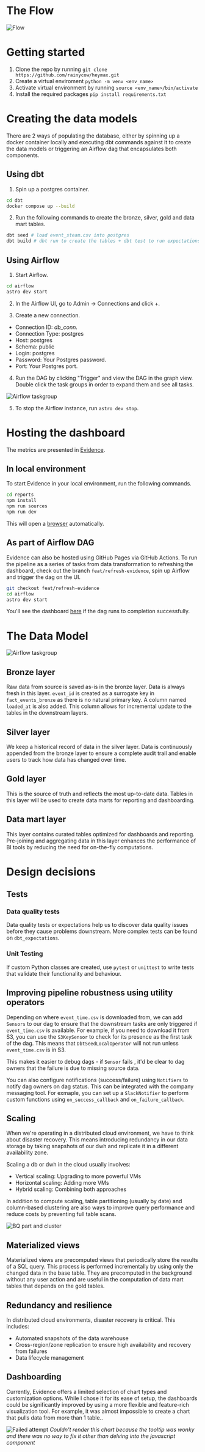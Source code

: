 # The Flow
![Flow](assets/flow.png)


# Getting started
1. Clone the repo by running `git clone https://github.com/rainycow/heymax.git`
2. Create a virtual enviroment `python -m venv <env_name>`
3. Activate virtual environment by running `source <env_name>/bin/activate`
4. Install the required packages `pip install requirements.txt`


# Creating the data models
There are 2 ways of populating the database, either by spinning up a docker container locally and executing dbt commands against it to create the data models or triggering an Airflow dag that encapsulates both components.

## Using dbt

1. Spin up a postgres container.
```bash
cd dbt
docker compose up --build
```
2. Run the following commands to create the bronze, silver, gold and data mart tables.

```bash
dbt seed # load event_steam.csv into postgres
dbt build # dbt run to create the tables + dbt test to run expectations
```


## Using Airflow
1. Start Airflow.
```bash
cd airflow
astro dev start
```

2. In the Airflow UI, go to Admin -> Connections and click +.

3. Create a new connection. 
- Connection ID: *db_conn*.
- Connection Type: postgres
- Host: postgres
- Schema: public
- Login: postgres
- Password: Your Postgres password.
- Port: Your Postgres port.

4. Run the DAG by clicking "Trigger" and view the DAG in the graph view. Double click the task groups in order to expand them and see all tasks.

![Airflow taskgroup](assets/airflow.png)

5. To stop the Airflow instance, run `astro dev stop`.


# Hosting the dashboard
The metrics are presented in [Evidence](https://evidence.dev). 

## In local environment
To start Evidence in your local environment, run the following commands.
```bash
cd reports
npm install
npm run sources
npm run dev
```

This will open a [browser](http://localhost:3000) automatically.


## As part of Airflow DAG
Evidence can also be hosted using GitHub Pages via GitHub Actions.
To run the pipeline as a series of tasks from data transformation to refreshing the dashboard, check out the branch `feat/refresh-evidence`, spin up Airflow and trigger the dag on the UI.

```bash
git checkout feat/refresh-evidence
cd airflow
astro dev start
```

You'll see the dashboard [here](https://rainycow.github.io/heymax/) if the dag runs to completion successfully.


# The Data Model

![Airflow taskgroup](assets/dm.png)

## Bronze layer
Raw data from source is saved as-is in the bronze layer. Data is always fresh in this layer.
`event_id` is created as a surrogate key in `fact_events_bronze` as there is no natural primary key.
A column named `loaded_at` is also added. This column allows for incremental update to the tables in the downstream layers.


## Silver layer
We keep a historical record of data in the silver layer. Data is continuously appended from the bronze layer to ensure a complete audit trail and enable users to track how data has changed over time.


## Gold layer
This is the source of truth and reflects the most up-to-date data. Tables in this layer will be used to create data marts for reporting and dashboarding.


## Data mart layer
This layer contains curated tables optimized for dashboards and reporting. Pre-joining and aggregating data in this layer enhances the performance of BI tools by reducing the need for on-the-fly computations.


# Design decisions

## Tests
### Data quality tests
Data quality tests or expectations help us to discover data quality issues before they cause problems downstream. More complex tests can be found on `dbt_expectations`.


### Unit Testing
If custom Python classes are created, use `pytest` or `unittest` to write tests that validate their functionality and behaviour.


## Improving pipeline robustness using utility operators
Depending on where `event_time.csv` is downloaded from, we can add `Sensors` to our dag to ensure that the downstream tasks are only triggered if `event_time.csv` is available. For example, if you need to download it from S3, you can use the `S3KeySensor` to check for its presence as the first task of the dag. This means that `DbtSeedLocalOperator` will not run unless `event_time.csv` is in S3. 

This makes it easier to debug dags - if `Sensor` fails , it'd be clear to dag owners that the failure is due to missing source data.

You can also configure notifications (success/failure) using `Notifiers` to notify dag owners on dag status. This can be integrated with the company messaging tool. For exmaple, you can set up a `SlackNotifier` to perform custom functions using `on_success_callback` and `on_failure_callback`.


## Scaling
When we're operating in a distributed cloud environment, we have to think about disaster recovery. This means introducing redundancy in our data storage by taking snapshots of our dwh and replicate it in a different availability zone.

Scaling a db or dwh in the cloud usually involves:
- Vertical scaling: Upgrading to more powerful VMs
- Horizontal scaling: Adding more VMs 
- Hybrid scaling: Combining both approaches

In addition to compute scaling, table partitioning (usually by date) and column-based clustering are also ways to improve query performance and reduce costs by preventing full table scans.

![BQ part and cluster](assets/partandcluster.png)


## Materialized views
Materialized views are precomputed views that periodically store the results of a SQL query. This process is performed incrementally by using only the changed data in the base table. They are precomputed in the background without any user action and are useful in the computation of data mart tables that depends on the gold tables. 


## Redundancy and resilience
In distributed cloud environments, disaster recovery is critical. This includes:
- Automated snapshots of the data warehouse
- Cross-region/zone replication to ensure high availability and recovery from failures
- Data lifecycle management


## Dashboarding
Currently, Evidence offers a limited selection of chart types and customization options. While I chose it for its ease of setup, the dashboards could be significantly improved by using a more flexible and feature-rich visualization tool. For example, it was almost impossible to create a chart that pulls data from more than 1 table..


![Failed attempt](assets/growth.png)
*Couldn't render this chart because the tooltip was wonky and there was no way to fix it other than delving into the javascript component*

